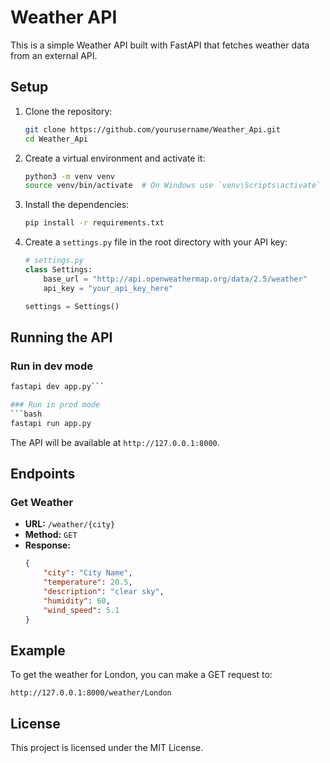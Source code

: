 # Weather API

This is a simple Weather API built with FastAPI that fetches weather data from an external API.

## Setup

1. Clone the repository:
    ```bash
    git clone https://github.com/yourusername/Weather_Api.git
    cd Weather_Api
    ```

2. Create a virtual environment and activate it:
    ```bash
    python3 -m venv venv
    source venv/bin/activate  # On Windows use `venv\Scripts\activate`
    ```

3. Install the dependencies:
    ```bash
    pip install -r requirements.txt
    ```

4. Create a `settings.py` file in the root directory with your API key:
    ```python
    # settings.py
    class Settings:
        base_url = "http://api.openweathermap.org/data/2.5/weather"
        api_key = "your_api_key_here"

    settings = Settings()
    ```

## Running the API

### Run in dev mode
```bash
fastapi dev app.py```

### Run in prod mode
```bash
fastapi run app.py
```

The API will be available at `http://127.0.0.1:8000`.

## Endpoints

### Get Weather

- **URL:** `/weather/{city}`
- **Method:** `GET`
- **Response:**
    ```json
    {
        "city": "City Name",
        "temperature": 20.5,
        "description": "clear sky",
        "humidity": 60,
        "wind_speed": 5.1
    }
    ```

## Example

To get the weather for London, you can make a GET request to:
```
http://127.0.0.1:8000/weather/London
```

## License

This project is licensed under the MIT License.
